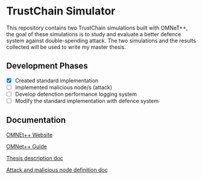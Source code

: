 # TrustChain Simulator
This repository contains two TrustChain simulations built with OMNeT++, the goal of these simulations is to study and evaluate a better defence system against double-spending attack. The two simulations and the results collected will be used to write my master thesis.

## Development Phases
- [x] Created standard implementation
- [ ] Implemented malicious node/s (attack)
- [ ] Develop detenction performance logging system
- [ ] Modify the standard implementation with defence system

## Documentation
[OMNEt++ Website](https://omnetpp.org/)

[OMNet++ Guide](https://doc.omnetpp.org/omnetpp/manual/)

[Thesis description doc](https://www.overleaf.com/read/mqxnswyjzcbm)

[Attack and malicious node definition doc](https://www.overleaf.com/read/wmnnttvdggzb)


